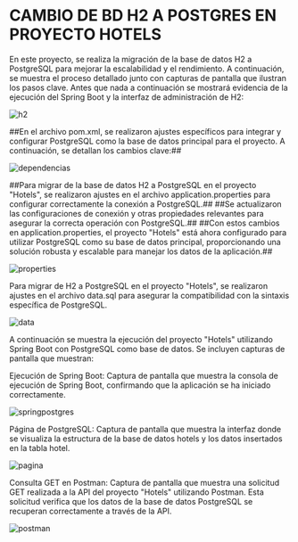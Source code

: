 # CAMBIO DE BD H2 A POSTGRES EN PROYECTO HOTELS
En este proyecto, se realiza la migración de la base de datos H2 a PostgreSQL para mejorar la escalabilidad y el rendimiento. A continuación, se muestra el proceso detallado junto con capturas de pantalla que ilustran los pasos clave.
Antes que nada a continuación se mostrará evidencia de la ejecución del Spring Boot y la interfaz de administración de H2:

![h2](https://raw.githubusercontent.com/mamf1209/hotels/main/images/H2.jpg)

##En el archivo pom.xml, se realizaron ajustes específicos para integrar y configurar PostgreSQL como la base de datos principal para el proyecto. A continuación, se detallan los cambios clave:##

![dependencias](https://raw.githubusercontent.com/mamf1209/hotels/main/images/dependencies.jpg)

##Para migrar de la base de datos H2 a PostgreSQL en el proyecto "Hotels", se realizaron ajustes en el archivo application.properties para configurar correctamente la conexión a PostgreSQL.##
##Se actualizaron las configuraciones de conexión y otras propiedades relevantes para asegurar la correcta operación con PostgreSQL.##
##Con estos cambios en application.properties, el proyecto "Hotels" está ahora configurado para utilizar PostgreSQL como su base de datos principal, proporcionando una solución robusta y escalable para manejar los datos de la aplicación.##

![properties](https://raw.githubusercontent.com/mamf1209/hotels/main/images/App%20properties.jpg)


Para migrar de H2 a PostgreSQL en el proyecto "Hotels", se realizaron ajustes en el archivo data.sql para asegurar la compatibilidad con la sintaxis específica de PostgreSQL.

![data](https://raw.githubusercontent.com/mamf1209/hotels/main/images/datasql.jpg)


A continuación se muestra la ejecución del proyecto "Hotels" utilizando Spring Boot con PostgreSQL como base de datos. Se incluyen capturas de pantalla que muestran:

Ejecución de Spring Boot: Captura de pantalla que muestra la consola de ejecución de Spring Boot, confirmando que la aplicación se ha iniciado correctamente.

![springpostgres](https://raw.githubusercontent.com/mamf1209/hotels/main/images/spring%20postgres.jpg)

Página de PostgreSQL: Captura de pantalla que muestra la interfaz donde se visualiza la estructura de la base de datos hotels y los datos insertados en la tabla hotel.

![pagina](https://raw.githubusercontent.com/mamf1209/hotels/main/images/localhost2.jpg)

Consulta GET en Postman: Captura de pantalla que muestra una solicitud GET realizada a la API del proyecto "Hotels" utilizando Postman. Esta solicitud verifica que los datos de la base de datos PostgreSQL se recuperan correctamente a través de la API.

![postman](https://raw.githubusercontent.com/mamf1209/hotels/main/images/postman.jpg)


